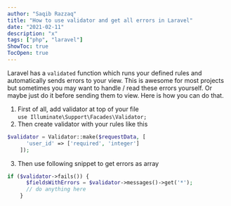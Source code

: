 ```yaml
---
author: "Saqib Razzaq"
title: "How to use validator and get all errors in Laravel"
date: "2021-02-11"
description: "x"
tags: ["php", "laravel"]
ShowToc: true
TocOpen: true
---
```


Laravel has a `validated` function which runs your defined rules and automatically sends errors to your view. This is awesome for most projects but sometimes you may want to handle / read these errors yourself. Or maybe just do it before sending them to view. Here is how you can do that. 

1. First of all, add validator at top of your file  
`use Illuminate\Support\Facades\Validator;`  
2. Then create validator with your rules like this
```php
$validator = Validator::make($requestData, [
      'user_id' => ['required', 'integer']
    ]);
```
3. Then use following snippet to get errors as array
```php
if ($validator->fails()) {
      $fieldsWithErrors = $validator->messages()->get('*');
      // do anything here
    }
```
